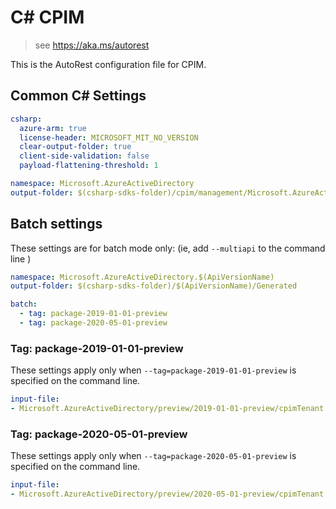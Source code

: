 # C# CPIM

> see https://aka.ms/autorest

This is the AutoRest configuration file for CPIM.

## Common C# Settings

```yaml $(csharp)
csharp:
  azure-arm: true
  license-header: MICROSOFT_MIT_NO_VERSION
  clear-output-folder: true
  client-side-validation: false
  payload-flattening-threshold: 1  
```

``` yaml $(csharp) && !$(multiapi) && !$(csharp-profile)
namespace: Microsoft.AzureActiveDirectory
output-folder: $(csharp-sdks-folder)/cpim/management/Microsoft.AzureActiveDirectory/GeneratedProtocol
```

## Batch settings

These settings are for batch mode only: (ie, add `--multiapi` to the command line )

```yaml $(multiapi)
namespace: Microsoft.AzureActiveDirectory.$(ApiVersionName)
output-folder: $(csharp-sdks-folder)/$(ApiVersionName)/Generated

batch:
  - tag: package-2019-01-01-preview 
  - tag: package-2020-05-01-preview 
```

### Tag: package-2019-01-01-preview

These settings apply only when `--tag=package-2019-01-01-preview` is specified on the command line.

``` yaml $(tag) == 'package-2019-01-01-preview'
input-file:
- Microsoft.AzureActiveDirectory/preview/2019-01-01-preview/cpimTenant.json
```

### Tag: package-2020-05-01-preview

These settings apply only when `--tag=package-2020-05-01-preview` is specified on the command line.

``` yaml $(tag) == 'package-2020-05-01-preview'
input-file:
- Microsoft.AzureActiveDirectory/preview/2020-05-01-preview/cpimTenant.json
```
